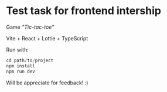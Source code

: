# Test task for frontend intership

Game _"Tic-tac-toe"_

Vite + React + Lottie + TypeScript

Run with:
```js
cd path/to/project
npm install
npm run dev
```

Will be appreciate for feedback! :)